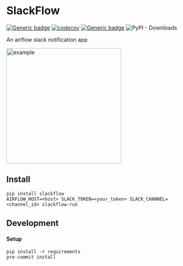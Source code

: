 # SlackFlow
[![Generic badge](https://img.shields.io/badge/python-3.7+-blue.svg)](https://shields.io/)
[![codecov](https://codecov.io/gh/kbeauregard/slackflow/branch/master/graph/badge.svg)](https://codecov.io/gh/kbeauregard/slackflow)
[![Generic badge](https://img.shields.io/badge/code%20style-black-black.svg)](https://github.com/psf/black)
![PyPI - Downloads](https://img.shields.io/pypi/dm/slackflow)


An airflow slack notification app

<img src="https://user-images.githubusercontent.com/38864919/86988569-888d2d80-c166-11ea-897e-24afbb263ec3.png" alt="example" width="300"/>

## Install
```
pip install slackflow
AIRFLOW_HOST=<host> SLACK_TOKEN=<your_token> SLACK_CHANNEL=<channel_id> slackflow-run
```

## Development

#### Setup

```
pip install -r requirements
pre-commit install
```
